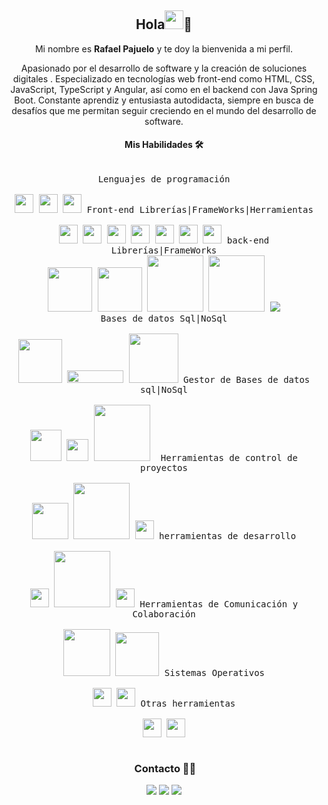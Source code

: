 <div align="center">

## Hola<img src = "https://raw.githubusercontent.com/MartinHeinz/MartinHeinz/master/wave.gif" width = 30px>🎉

Mi nombre es **Rafael Pajuelo** y te doy la bienvenida a mi perfil.

Apasionado por el desarrollo de software y la creación de soluciones digitales . Especializado en tecnologías web front-end como HTML, CSS, JavaScript, TypeScript y Angular, así como en el backend con Java Spring Boot. Constante aprendiz y entusiasta autodidacta, siempre en busca de desafíos que me permitan seguir creciendo en el mundo del desarrollo de software.

#### **Mis Habilidades 🛠️**



 <p style="display: inline-block;" align="center">
  <kbd>
    <kbd>Lenguajes de programación</kbd>
    <br>
    <br>
    <img width="30px" src="https://cdn.jsdelivr.net/gh/devicons/devicon/icons/javascript/javascript-plain.svg" />
    <img width="30px" src="https://cdn.jsdelivr.net/gh/devicons/devicon/icons/typescript/typescript-original.svg" />
      <img width="30px" src="https://cdn.jsdelivr.net/gh/devicons/devicon/icons/java/java-original.svg" />
  </kbd>
  <kbd>
    <kbd>Front-end Librerías|FrameWorks|Herramientas</kbd>
    <br>
    <br>
    <img width="30px" src="https://cdn.jsdelivr.net/gh/devicons/devicon/icons/html5/html5-original.svg" /> 
    <img width="30px" src="https://cdn.jsdelivr.net/gh/devicons/devicon/icons/css3/css3-plain.svg" /> 
    <img width="30px" src="https://cdn.jsdelivr.net/gh/devicons/devicon/icons/angularjs/angularjs-plain.svg" /> 
    <img width="30px" src="https://cdn.jsdelivr.net/gh/devicons/devicon/icons/react/react-original.svg" />
    <img width="30px" src="https://cdn.jsdelivr.net/gh/devicons/devicon/icons/bootstrap/bootstrap-original.svg" />
    <img width="30px" src="https://cdn.jsdelivr.net/gh/devicons/devicon/icons/sass/sass-original.svg" /> 
    <img width="30px" src="https://cdn.jsdelivr.net/gh/devicons/devicon/icons/figma/figma-original.svg" /> 
  </kbd>
  <kbd>
    <kbd> back-end Librerías|FrameWorks</kbd>
    <br>
       <img width="71px" src="https://img.shields.io/badge/Node%20js-339933?style=for-the-badge&logo=nodedotjs&logoColor=white" /> 
     <img width="71px" src="https://img.shields.io/badge/ts--node-3178C6?style=for-the-badge&logo=ts-node&logoColor=white" /> 	
     <img width="90px" src="https://img.shields.io/badge/Spring_Boot-F2F4F9?style=for-the-badge&logo=spring-boot" /> 
     <img width="90px" src="https://img.shields.io/badge/Express%20js-000000?style=for-the-badge&logo=express&logoColor=white" /> 
      <img width="px" src="https://img.shields.io/badge/JWT-black?style=for-the-badge&logo=JSON%20web%20tokens" /> 
  </kbd>
  <br>
  <kbd>
    <kbd>Bases de datos Sql|NoSql</kbd>
    <br>
    <br>
    <img width="70px" src="https://img.shields.io/badge/MySQL-005C84?style=for-the-badge&logo=mysql&logoColor=white"/>
    <img width="90px" height="20px" src="https://img.shields.io/badge/Microsoft_SQL_Server-CC2927?style=for-the-badge&logo=microsoft-sql-server&logoColor=white" />
       <img width="79px" src="https://img.shields.io/badge/MongoDB-4EA94B?style=for-the-badge&logo=mongodb&logoColor=white" />
  </kbd>
  <kbd>
    <kbd>Gestor de Bases de datos sql|NoSql</kbd>
    <br>
    <br>
    <img width="50px" src="https://www.tailorit.nl/wp-content/uploads/2022/07/mysql-workbench.png" />
    <img width="35px" src="https://miro.medium.com/v2/resize:fit:402/1*KTDZHTVaVbvbyhIf2PmBAw.png" />
       <img width="90px" src="https://res.cloudinary.com/hevo/image/upload/f_auto,q_auto/v1685944514/hevo-learn-1/MongoDB-Compass-Image.png?_i=AA" />
         <img width="0px" src="https://ubunlog.com/wp-content/uploads/2020/10/mongodb-atlas.png" />
  </kbd>
  <kbd>
    <kbd>Herramientas de control de proyectos</kbd>
    <br>
    <br>
    <img width="58px" src="https://img.shields.io/badge/GIT-E44C30?style=for-the-badge&logo=git&logoColor=white" />
    <img width="90px" src="https://img.shields.io/badge/GitHub-100000?style=for-the-badge&logo=github&logoColor=white" />
    <img width="30px" src="https://cdn.jsdelivr.net/gh/devicons/devicon/icons/gitlab/gitlab-original-wordmark.svg" />
  </kbd>
  <kbd>
    <kbd>herramientas de desarrollo</kbd>
    <br>
    <br>
    <img width="30px" src="https://cdn.jsdelivr.net/gh/devicons/devicon/icons/vscode/vscode-original.svg" />
    <img width="90px" src="https://img.shields.io/badge/Postman-FF6C37?style=for-the-badge&logo=Postman&logoColor=white" />
    <img width="30px" src="https://upload.wikimedia.org/wikipedia/commons/thumb/9/9c/IntelliJ_IDEA_Icon.svg/1200px-IntelliJ_IDEA_Icon.svg.png">
  </kbd>
     <kbd>
    <kbd>Herramientas de Comunicación y Colaboración</kbd>
    <br>
    <br>
    <img width="75px" src="https://img.shields.io/badge/Slack-4A154B?style=for-the-badge&logo=slack&logoColor=white" />
    <img width=70px" src="https://img.shields.io/badge/Jira-0052CC?style=for-the-badge&logo=Jira&logoColor=white" />
  </kbd>
  <kbd>
    <kbd>Sistemas Operativos</kbd>
    <br>
    <br>
    <img width="30px" src="https://cdn.jsdelivr.net/gh/devicons/devicon/icons/linux/linux-original.svg" />
    <img width="30px" src="https://cdn.jsdelivr.net/gh/devicons/devicon/icons/windows8/windows8-original.svg" />
  </kbd>
    <kbd>
    <kbd>Otras herramientas</kbd>
    <br>
    <br>
    <img width="30px" src="https://img.freepik.com/iconos-gratis/sobresalir_318-566085.jpg?w=2000" />
    <img width="30px" src="https://upload.wikimedia.org/wikipedia/commons/thumb/8/8d/Microsoft_Word_2013-2019_logo.svg/2170px-Microsoft_Word_2013-2019_logo.svg.png" />
  </kbd>
</p>

### **&nbsp;Contacto 🤝🏻**

<p align="center">
<a href="#"><img src="https://img.shields.io/badge/-test-3423A6?style=flat&logo=Google-Chrome&logoColor=white"/></a>
<a href="#"><img src="https://img.shields.io/badge/-Rafael%20Pajuelo-0077B5?style=flat&logo=Linkedin&logoColor=white"/></a>
<a href="#"><img src="https://img.shields.io/badge/-rafaelpajuelot@gmail.com-D14836?style=flat&logo=Gmail&logoColor=white"/></a>

</p>


